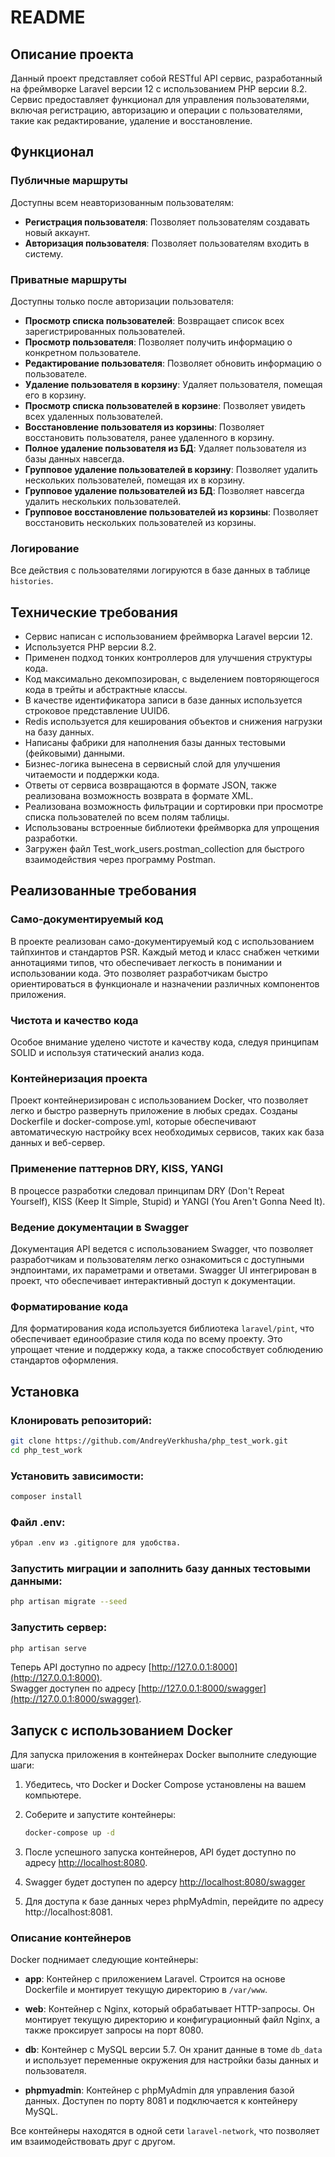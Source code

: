 # README

## Описание проекта

Данный проект представляет собой RESTful API сервис, разработанный на фреймворке Laravel версии 12 с использованием PHP версии 8.2. Сервис предоставляет функционал для управления пользователями, включая регистрацию, авторизацию и операции с пользователями, такие как редактирование, удаление и восстановление.

## Функционал

### Публичные маршруты
Доступны всем неавторизованным пользователям:
- **Регистрация пользователя**: Позволяет пользователям создавать новый аккаунт.
- **Авторизация пользователя**: Позволяет пользователям входить в систему.

### Приватные маршруты
Доступны только после авторизации пользователя:
- **Просмотр списка пользователей**: Возвращает список всех зарегистрированных пользователей.
- **Просмотр пользователя**: Позволяет получить информацию о конкретном пользователе.
- **Редактирование пользователя**: Позволяет обновить информацию о пользователе.
- **Удаление пользователя в корзину**: Удаляет пользователя, помещая его в корзину.
- **Просмотр списка пользователей в корзине**: Позволяет увидеть всех удаленных пользователей.
- **Восстановление пользователя из корзины**: Позволяет восстановить пользователя, ранее удаленного в корзину.
- **Полное удаление пользователя из БД**: Удаляет пользователя из базы данных навсегда.
- **Групповое удаление пользователей в корзину**: Позволяет удалить нескольких пользователей, помещая их в корзину.
- **Групповое удаление пользователей из БД**: Позволяет навсегда удалить нескольких пользователей.
- **Групповое восстановление пользователей из корзины**: Позволяет восстановить нескольких пользователей из корзины.

### Логирование
Все действия с пользователями логируются в базе данных в таблице `histories`.

## Технические требования

- Сервис написан с использованием фреймворка Laravel версии 12.
- Используется PHP версии 8.2.
- Применен подход тонких контроллеров для улучшения структуры кода.
- Код максимально декомпозирован, с выделением повторяющегося кода в трейты и абстрактные классы.
- В качестве идентификатора записи в базе данных используется строковое представление UUID6.
- Redis используется для кеширования объектов и снижения нагрузки на базу данных.
- Написаны фабрики для наполнения базы данных тестовыми (фейковыми) данными.
- Бизнес-логика вынесена в сервисный слой для улучшения читаемости и поддержки кода.
- Ответы от сервиса возвращаются в формате JSON, также реализована возможность возврата в формате XML.
- Реализована возможность фильтрации и сортировки при просмотре списка пользователей по всем полям таблицы.
- Использованы встроенные библиотеки фреймворка для упрощения разработки.
- Загружен файл Test_work_users.postman_collection для быстрого взаимодействия через программу Postman.
 
## Реализованные требования

### Само-документируемый код
В проекте реализован само-документируемый код с использованием тайпхинтов и стандартов PSR. Каждый метод и класс снабжен четкими аннотациями типов, что обеспечивает легкость в понимании и использовании кода. Это позволяет разработчикам быстро ориентироваться в функционале и назначении различных компонентов приложения.

### Чистота и качество кода
Особое внимание уделено чистоте и качеству кода, следуя принципам SOLID и используя статический анализ кода.

### Контейнеризация проекта
Проект контейнеризирован с использованием Docker, что позволяет легко и быстро развернуть приложение в любых средах. Созданы Dockerfile и docker-compose.yml, которые обеспечивают автоматическую настройку всех необходимых сервисов, таких как база данных и веб-сервер.

### Применение паттернов DRY, KISS, YANGI
В процессе разработки следовал принципам DRY (Don't Repeat Yourself), KISS (Keep It Simple, Stupid) и YANGI (You Aren't Gonna Need It).

### Ведение документации в Swagger
Документация API ведется с использованием Swagger, что позволяет разработчикам и пользователям легко ознакомиться с доступными эндпоинтами, их параметрами и ответами. Swagger UI интегрирован в проект, что обеспечивает интерактивный доступ к документации.

### Форматирование кода
Для форматирования кода используется библиотека `laravel/pint`, что обеспечивает единообразие стиля кода по всему проекту. Это упрощает чтение и поддержку кода, а также способствует соблюдению стандартов оформления.

## Установка

### Клонировать репозиторий:

```bash
git clone https://github.com/AndreyVerkhusha/php_test_work.git
cd php_test_work
```

### Установить зависимости:

```bash
composer install
```

### Файл .env:

```bash
убрал .env из .gitignore для удобства.
```

### Запустить миграции и заполнить базу данных тестовыми данными:

```bash
php artisan migrate --seed
```

### Запустить сервер:

```bash
php artisan serve
```

Теперь API доступно по адресу [http://127.0.0.1:8000](http://127.0.0.1:8000). </br>
Swagger доступен по адресу [http://127.0.0.1:8000/swagger](http://127.0.0.1:8000/swagger).

## Запуск с использованием Docker

Для запуска приложения в контейнерах Docker выполните следующие шаги:

1. Убедитесь, что Docker и Docker Compose установлены на вашем компьютере.

2. Соберите и запустите контейнеры:

   ```bash
   docker-compose up -d
   ```

3. После успешного запуска контейнеров, API будет доступно по адресу [http://localhost:8080](http://localhost:8080).
   
5. Swagger будет доступен по адерсу [http://localhost:8080/swagger](http://localhost:8080/swagger)

6. Для доступа к базе данных через phpMyAdmin, перейдите по адресу http://localhost:8081.

### Описание контейнеров

Docker поднимает следующие контейнеры:

- **app**: Контейнер с приложением Laravel. Строится на основе Dockerfile и монтирует текущую директорию в `/var/www`.

- **web**: Контейнер с Nginx, который обрабатывает HTTP-запросы. Он монтирует текущую директорию и конфигурационный файл Nginx, а также проксирует запросы на порт 8080.

- **db**: Контейнер с MySQL версии 5.7. Он хранит данные в томе `db_data` и использует переменные окружения для настройки базы данных и пользователя.

- **phpmyadmin**: Контейнер с phpMyAdmin для управления базой данных. Доступен по порту 8081 и подключается к контейнеру MySQL.

Все контейнеры находятся в одной сети `laravel-network`, что позволяет им взаимодействовать друг с другом.

